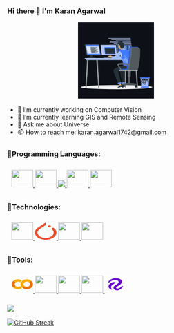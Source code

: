 ### Hi there 👋 I'm Karan Agarwal
<p align="center"><img src="animation.gif" width="35%"></p>


- 🔭 I’m currently working on Computer Vision
- 🌱 I’m currently learning GIS and Remote Sensing
- 💬 Ask me about Universe
- 📫 How to reach me: karan.agarwal1742@gmail.com

<p align="center">

### 🔹Programming Languages:ㅤㅤ

<p style="padding:10px;">
    <a href="https://devdocs.io/c/" target="_blank"> 
      <img src="https://img.icons8.com/stickers/100/000000/c--v2.png" height=40 width=50 /> 
    </a>
    <a href="https://devdocs.io/cpp/" target="_blank"> 
      <img src="https://img.icons8.com/ios-filled/50/000000/c-plus-plus.png" height=40 width=50 /> 
    </a>
    <a href="https://www.java.com" target="_blank"> 
      <img src="https://img.icons8.com/color/48/000000/java-coffee-cup-logo.png"/>
    </a>
    <a href="https://docs.python.org/3/" target="_blank"> 
      <img src="https://img.icons8.com/color/48/000000/python--v1.png" height=40 width=50 /> 
    </a>
    <a href="https://www.r-project.org/other-docs.html" target="_blank"> 
      <img src="https://img.icons8.com/office/80/000000/registered-trademark.png" height=40 width=50 /> 
    </a>
</p>

### 🔹Technologies:

<p style="padding:10px;">
    <a href="https://www.tensorflow.org/resources/learn-ml?gclid=Cj0KCQjwlemWBhDUARIsAFp1rLUvympAYoBRc9jHjawZeB1QEcEerEj9Oe0DwIMwSayAXtY4aS-k-B0aAm68EALw_wcB" target="_blank"> 
      <img src="https://img.icons8.com/color/48/000000/tensorflow.png" height=40 width=50 /> 
    </a>
    <a href="https://pytorch.org/" target="_blank"> 
      <img src="PyTorch_logo_icon.svg" height=40 width=50 /> 
    </a>
    <a href="https://www.mathworks.com/help/matlab/" target="_blank"> 
      <img src="https://img.icons8.com/fluency/48/000000/matlab.png" height=40 width=50 />
    </a>
    <a href="https://developer.salesforce.com/docs" target="_blank"> 
      <img src="https://img.icons8.com/color/48/000000/salesforce.png" height=40 width=50 /> 
    </a>
</p>

### 🔹Tools:

<p style="padding:10px;">
    <a href="https://colab.research.google.com/github/jakevdp/PythonDataScienceHandbook/blob/master/notebooks/01.01-Help-And-Documentation.ipynb" target="_blank"> 
      <img src="Google_Colaboratory_SVG_Logo.svg" height=40 width=50 /> 
    </a>
    <a href="https://www.latex-project.org/help/documentation/" target="_blank"> 
      <img src="https://img.icons8.com/fluency/48/000000/texshop.png" height=40 width=50 /> 
    </a>
    <a href="https://docs.rstudio.com/" target="_blank"> 
      <img src="https://img.icons8.com/fluency/48/000000/rstudio.png" height=40 width=50/>
    </a>
    <a href="https://code.visualstudio.com/docs" target="_blank"> 
      <img src="https://img.icons8.com/color/48/000000/visual-studio--v2.png" height=40 width=50 /> 
    </a>
    <a href="https://docs.roboflow.com/" target="_blank"> 
      <img src="roboflow.png" height=40 width=50 /> 
    </a>
</p>
</p>
<a href="https://github.com/i-m-karanagarwal/github-readme-stats">
   <img src="https://github-readme-stats.vercel.app/api?username=i-m-karanagarwal&theme=aura&show_icons=true" />
</a>

[![GitHub Streak](https://streak-stats.demolab.com/?user=i-m-karanagarwal)](https://git.io/streak-stats)

